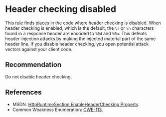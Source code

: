 # Header checking disabled
This rule finds places in the code where header checking is disabled. When header checking is enabled, which is the default, the `\r` or `\n` characters found in a response header are encoded to `%0d` and `%0a`. This defeats header-injection attacks by making the injected material part of the same header line. If you disable header checking, you open potential attack vectors against your client code.


## Recommendation
Do not disable header checking.


## References
* MSDN. [HttpRuntimeSection.EnableHeaderChecking Property](http://msdn.microsoft.com/en-us/library/system.web.configuration.httpruntimesection.enableheaderchecking.aspx).
* Common Weakness Enumeration: [CWE-113](https://cwe.mitre.org/data/definitions/113.html).
